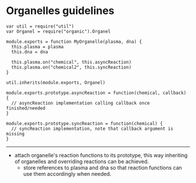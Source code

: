 # Organelles guidelines

    var util = require("util")
    var Organel = require("organic").Organel

    module.exports = function MyOrganelle(plasma, dna) {
      this.plasma = plasma
      this.dna = dna

      this.plasma.on("chemical", this.asyncReaction)
      this.plasma.on("chemical2", this.syncReaction)
    }

    util.inherits(module.exports, Organel)

    module.exports.prototype.asyncReaction = function(chemical, callback) {
      // asyncReaction implementation calling callback once finished/needed
    }

    module.exports.prototype.syncReaction = function(chemical) {
      // syncReaction implementation, note that callback argument is missing
    }

----

* attach organelle's reaction functions to its prototype, this way inheriting of organelles and overriding reactions can be achieved.
  * store references to plasma and dna so that reaction functions can use them accordingly when needed.